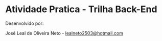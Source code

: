# Atividade Pratica - Trilha Back-End

Desenvolvido por: 

José Leal de Oliveira Neto -
lealneto2503@hotmail.com
